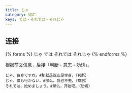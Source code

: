 ```yaml
---
title: じゃ
category: 词汇
keys: では・それでは・それじゃ
---
```


## 连接

{% forms %}
じゃ
では
それでは
それじゃ
{% endforms %}

根据前文信息，后接「判断・意志・劝诱」。

```example
じゃ、独身ですね。#那就是说还是单身。（判断）
じゃ、僕も行かない。#那么，我也不去。（意志）
それでは、始めましょう。#那么，开始吧。（劝诱）
```
